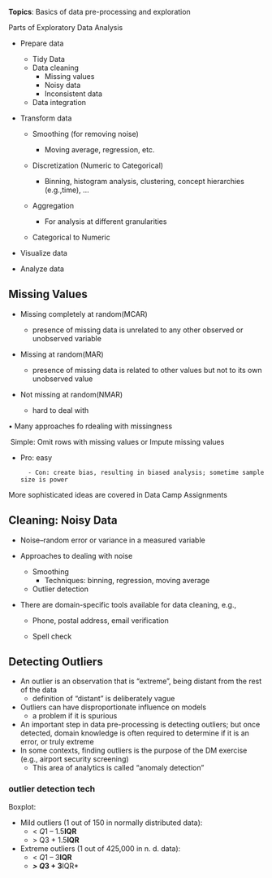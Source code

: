 

**Topics**: Basics of data pre-processing and exploration

Parts of Exploratory Data Analysis

- Prepare data

  - Tidy Data
  - Data cleaning
    - Missing values 
    - Noisy data 
    - Inconsistent data
  - Data integration

- Transform data

  - Smoothing (for removing noise)
    - Moving average, regression, etc.

  - Discretization (Numeric to Categorical) 
    - Binning, histogram analysis, clustering, concept hierarchies (e.g.,time), …

  - Aggregation
    - For analysis at different granularities 
  - Categorical to Numeric

- Visualize data

- Analyze data







## Missing Values

- Missing completely at random(MCAR) 
  - presence of missing data is unrelated to any other observed or unobserved variable 

- Missing at random(MAR) 
  - presence of missing data is related to other values but not to its own unobserved value 
- Not missing at random(NMAR) 
  - hard to deal with 

• Many approaches fo rdealing with missingness 

​	Simple: Omit rows with missing values or Impute missing values 

- Pro: easy

		- Con: create bias, resulting in biased analysis; sometime sample size is power

More sophisticated ideas are covered in Data Camp Assignments 



## Cleaning: Noisy Data 

- Noise–random error or variance in a measured variable 
- Approaches to dealing with noise 
  - Smoothing
    - Techniques: binning, regression, moving average 
  - Outlier detection 

- There are domain-specific tools available for data cleaning, e.g.,

  - Phone, postal address, email verification 

  - Spell check 

    

## Detecting Outliers 

- An outlier is an observation that is “extreme”, being distant from the rest of the data 
  - definition of “distant” is deliberately vague 
- Outliers can have disproportionate influence on models 
  - a problem if it is spurious 
- An important step in data pre-processing is detecting outliers; but once detected, domain knowledge is often required to determine if it is an error, or truly extreme 
- In some contexts, finding outliers is the purpose of the DM exercise (e.g., airport security screening) 
  - This area of analytics is called “anomaly detection” 



### outlier detection tech

Boxplot:

- Mild outliers (1 out of 150 in normally distributed data): 
  - < *Q*1 – 1.5**IQR**
  - \> Q3 + 1.5**IQR**
- Extreme outliers (1 out of 425,000 in n. d. data): 
  - < *Q*1 – 3**IQR**
  - ***> Q*3 + 3**IQR* 







